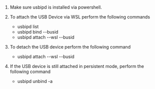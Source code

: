 1.  Make sure usbipd is installed via powershell.

2. To attach the USB Device via WSL perform the following commands
    - usbipd list
    - usbipd bind --busid <busid>
    - usbipd attach --wsl --busid <busid>

3. To detach the USB device perform the following command
    - usbipd attach --wsl --busid <busid>

4. If the USB device is still attached in persistent mode, perform the following command
    -  usbipd unbind -a